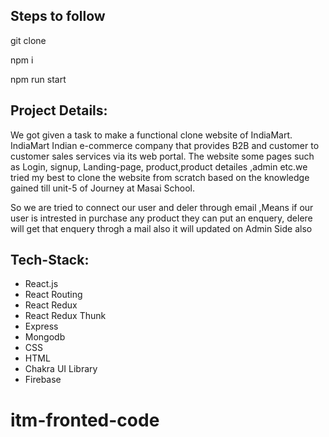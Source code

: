 
 


##  Steps to follow
git clone 

npm i

npm run start

## Project Details:

We got given a task to make a functional clone website of IndiaMart. IndiaMart Indian e-commerce company that provides B2B and customer to customer sales services via its web portal. The website some pages such as Login, signup, Landing-page, product,product detailes ,admin etc.we tried my best to clone the website from scratch based on the knowledge gained till unit-5 of Journey at Masai School.

So we are tried to connect  our user and deler through email ,Means if our user is intrested in purchase any product they can put an enquery, delere will get that enquery throgh a mail also it will updated on Admin Side also 

## Tech-Stack:

- React.js
- React Routing
- React Redux
- React Redux Thunk
- Express
- Mongodb
- CSS
- HTML
- Chakra UI Library
- Firebase






# itm-fronted-code

